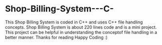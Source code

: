 # Shop-Billing-System---C-
This Shop Billing System is coded in C++ and uses C++ file handling concepts.
Shop Billing System is about 220 lines code and is a mini project.
This project can be helpful in understanding the conceptof file handling in a better manner.
Thanks for reading
Happy Coding :)

